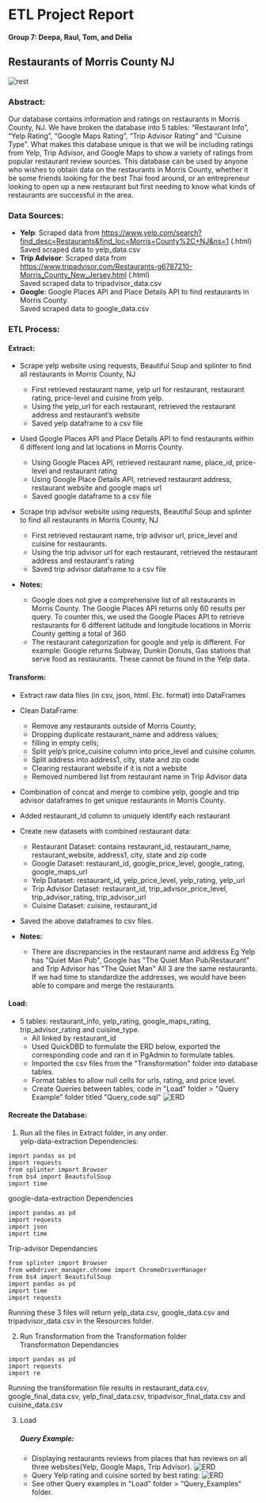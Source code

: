 # ETL Project Report
#### Group 7: Deepa, Raul, Tom, and Delia

## Restaurants of Morris County NJ

![rest](Resources/restaurant.png)

### Abstract:

   Our database contains information and ratings on restaurants in Morris County, NJ.  We have broken the database into 5 tables: “Restaurant Info”, “Yelp Rating”, “Google Maps Rating”, “Trip Advisor Rating” and “Cuisine Type”.  What makes this database unique is that we will be including ratings from Yelp, Trip Advisor, and Google Maps to show a variety of ratings from popular restaurant review sources.  This database can be used by anyone who wishes to obtain data on the restaurants in Morris County, whether it be some friends looking for the best Thai food around, or an entrepreneur looking to open up a new restaurant but first needing to know what kinds of restaurants are successful in the area. 

### Data Sources:
* **Yelp**: Scraped data from https://www.yelp.com/search?find_desc=Restaurants&find_loc=Morris+County%2C+NJ&ns=1 (.html)   
Saved scraped data to yelp_data.csv
* **Trip Advisor**: Scraped data from https://www.tripadvisor.com/Restaurants-g6787210-Morris_County_New_Jersey.html (.html)   
Saved scraped data to tripadvisor_data.csv
* **Google**: Google Places API and Place Details API to find restaurants in Morris County.    
Saved scraped data to google_data.csv


### ETL Process:

#### Extract:
   * Scrape yelp website using requests, Beautiful Soup and splinter to find all restaurants in Morris County, NJ
       * First retrieved restaurant name, yelp url for restaurant, restaurant rating, price-level and cuisine from yelp.
       * Using the yelp_url for each restaurant, retrieved the restaurant address and restaurant’s website
       * Saved yelp dataframe to a csv file
   
   * Used Google Places API and Place Details API to find restaurants within 6 different long and lat locations in Morris County.
       * Using Google Places API, retrieved restaurant name, place_id, price-level and restaurant rating
       * Using Google Place Details API, retrieved restaurant address, restaurant website and google maps url
       * Saved google dataframe to a csv file  
       
   * Scrape trip advisor website using requests, Beautiful Soup and splinter to find all restaurants in Morris County, NJ
       * First retrieved restaurant name, trip advisor url, price_level and cuisine for restaurants.
       * Using the trip advisor url for each restaurant, retrieved the restaurant address and restaurant's rating
       * Saved trip advisor dataframe to a csv file
   
   * **Notes:** 
      * Google does not give a comprehensive list of all restaurants in Morris County. The Google Places API returns only 60 results per query. To counter this, we used the Google Places API to retrieve restaurants for 6 different latitude and longitude locations in Morris County getting a total of 360         
      * The restaurant categorization for google and yelp is different. For example: Google returns Subway, Dunkin Donuts, Gas stations that serve food as restaurants. These cannot be found in the Yelp data.  

#### Transform:
   * Extract raw data files (in csv, json, html. Etc. format)  into DataFrames
   * Clean DataFrame: 
        * Remove any restaurants outside of Morris County; 
        * Dropping duplicate restaurant_name and address values; 
        * filling in empty cells; 
        * Split yelp’s price_cuisine column into price_level and cuisine column.
        * Split address into address1, city, state and zip code
        * Clearing restaurant website if it is not a website
        * Removed numbered list from restaurant name in Trip Advisor data
   * Combination of concat and merge to combine yelp, google and trip advisor dataframes to get unique restaurants in Morris County.
   * Added restaurant_id column to uniquely identify each restaurant
   * Create new datasets with combined restaurant data: 
        * Restaurant Dataset: contains restaurant_id, restaurant_name, restaurant_website, address1, city, state and zip code
        * Google Dataset: restaurant_id, google_price_level, google_rating, google_maps_url
        * Yelp Dataset: restaurant_id, yelp_price_level, yelp_rating, yelp_url
        * Trip Advisor Dataset: restaurant_id, trip_advisor_price_level, trip_advisor_rating, trip_advisor_url
        * Cuisine Dataset: cuisine, restaurant_id
   * Saved the above dataframes to csv files.

   * **Notes:**
       * There are discrepancies in the restaurant name and address Eg Yelp has "Quiet Man Pub", Google has "The Quiet Man Pub/Restaurant" and Trip Advisor has "The Quiet Man" All 3 are the same restaurants. If we had time to standardize the addresses, we would have been able to compare and merge the restaurants.

#### Load:
   * 5 tables: restaurant_info, yelp_rating, google_maps_rating, trip_advisor_rating and cuisine_type.
        * All linked by restaurant_id
        * Used QuickDBD to formulate the ERD below, exported the corresponding code and ran it in PgAdmin to formulate tables.
        * Imported the csv files from the "Transformation" folder into database tables.
        * Format tables to allow null cells for urls, rating, and price level.
        * Create Queries between tables, code in "Load" folder > "Query Example" folder titled "Query_code.sql"
        ![ERD](https://github.com/deliahellander/ETL-Project/blob/load/Load/ERD.png?raw=true)


#### Recreate the Database:
1. Run all the files in Extract folder, in any order.   
   yelp-data-extraction Dependencies:  
       
```
import pandas as pd
import requests
from splinter import Browser
from bs4 import BeautifulSoup
import time
```    
       
   google-data-extraction Dependencies   
```
import pandas as pd
import requests
import json
import time
```       
 
   Trip-advisor Dependancies   
```
from splinter import Browser
from webdriver_manager.chrome import ChromeDriverManager
from bs4 import BeautifulSoup
import pandas as pd
import time
import requests
```   
Running these 3 files will return yelp_data.csv, google_data.csv and tripadvisor_data.csv in the Resources folder.  

2. Run Transformation from the Transformation folder   
   Transformation Dependancies
```
import pandas as pd
import requests
import re
```
Running the transformation file results in restaurant_data.csv, google_final_data.csv, yelp_final_data.csv, tripadvisor_final_data.csv and cuisine_data.csv   


3. Load
     
    
   ##### Query Example:
   * Displaying restaurants reviews from places that has reviews on all three websites(Yelp, Google Maps, Trip Advisor).
   ![ERD](https://github.com/deliahellander/ETL-Project/blob/main/Load/Query_Examples/Ratings_From_all_3_sources.png?raw=true)
   * Query Yelp rating and cuisine sorted by best rating:
   ![ERD](https://github.com/deliahellander/ETL-Project/blob/load/Load/Query_Examples/Yelp_Rating_sorted_Desc_by_rating.png?raw=true)
   * See other Query examples in "Load" folder > "Query_Examples" folder.
  




